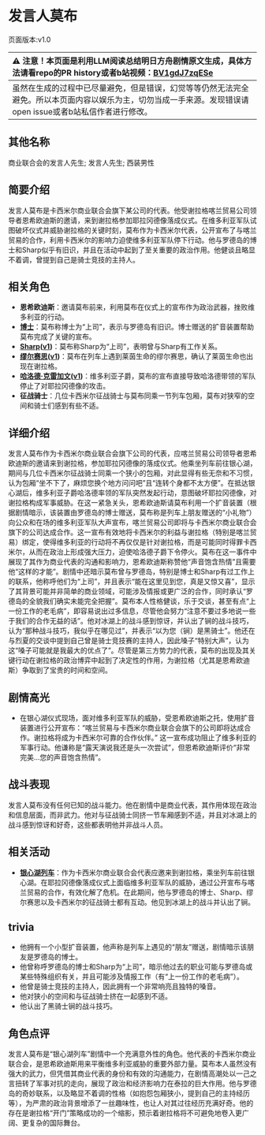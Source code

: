 # 发言人莫布
页面版本:v1.0
 

| :warning: 注意！本页面是利用LLM阅读总结明日方舟剧情原文生成，具体方法请看repo的PR history或者b站视频：[BV1gdJ7zqESe](https://www.bilibili.com/video/BV1gdJ7zqESe/)         |
|:----------------------------|
| 虽然在生成的过程中已尽量避免，但是错误，幻觉等等仍然无法完全避免。所以本页面内容以娱乐为主，切勿当成一手来源。发现错误请open issue或者b站私信作者进行修改。|



## 其他名称
商业联合会的发言人先生; 发言人先生; 西装男性
## 简要介绍
发言人莫布是卡西米尔商业联合会旗下某公司的代表。他受谢拉格喀兰贸易公司领导者恩希欧迪斯的邀请，来到谢拉格参加耶拉冈德像落成仪式。在维多利亚军队试图破坏仪式并威胁谢拉格的关键时刻，莫布作为卡西米尔代表，公开宣布了与喀兰贸易的合作，利用卡西米尔的影响力迫使维多利亚军队停下行动。他与罗德岛的博士和Sharp似乎有旧识，并且在活动中起到了至关重要的政治作用。他健谈且略显不着调，曾提到自己是骑士竞技的主持人。
## 相关角色
-   **恩希欧迪斯**：邀请莫布前来，利用莫布在仪式上的宣布作为政治武器，挫败维多利亚的行动。
-   **[博士](../char_v3/extended_char_bo_shi.md)**：莫布称博士为“上司”，表示与罗德岛有旧识。博士赠送的扩音装置帮助莫布完成了关键的宣布。
-   **[Sharp](../char_v3/char_609_acguad.md)([v1](char_609_acguad.md))**：莫布称Sharp为“上司”，表明曾与Sharp有工作关系。
-   **[缪尔赛思](../char_v3/char_249_mlyss.md)([v1](char_249_mlyss.md))**：莫布在列车上遇到莱茵生命的缪尔赛思，确认了莱茵生命也出现在谢拉格。
-   **[哈洛德·克雷加文](../char_v3/extended_char_6367bd.md)([v1](extended_char_6367bd.md))**：维多利亚子爵，莫布的宣布直接导致哈洛德带领的军队停止了对耶拉冈德像的攻击。
-   **征战骑士**：几位卡西米尔征战骑士与莫布同乘一节列车包厢，莫布对狭窄的空间和骑士们感到有些不适。
## 详细介绍
发言人莫布作为卡西米尔商业联合会旗下公司的代表，应喀兰贸易公司领导者恩希欧迪斯的邀请来到谢拉格，参加耶拉冈德像的落成仪式。他乘坐列车前往银心湖，期间与几位卡西米尔征战骑士同乘一个狭小的包厢，对此显得有些无奈和不习惯，认为包厢“坐不下了，麻烦您换个地方问问吧”且“连转个身都不太方便”。在抵达银心湖后，维多利亚子爵哈洛德率领的军队突然发起行动，意图破坏耶拉冈德像，对谢拉格构成军事威胁。在这一紧急关头，恩希欧迪斯请莫布利用一个扩音装置（根据剧情暗示，该装置由罗德岛的博士赠送，莫布称是列车上朋友赠送的“小礼物”）向公众和在场的维多利亚军队大声宣布，喀兰贸易公司即将与卡西米尔商业联合会旗下的公司达成合作。这一宣布有效地将卡西米尔的利益与谢拉格（特别是喀兰贸易）绑定，使得维多利亚的行动将不再仅仅是针对谢拉格，而是可能同时得罪卡西米尔，从而在政治上形成强大压力，迫使哈洛德子爵下令停火。莫布在这一事件中展现了其作为商业代表的沟通和影响力，恩希欧迪斯称赞他“声音饱含热情”且需要他“这样的才能”。剧情中还暗示莫布曾与罗德岛，特别是博士和Sharp有过工作上的联系，他称呼他们为“上司”，并且表示“能在这里见到您，真是又惊又喜”，显示了其背景可能并非简单的商业领域，可能涉及情报或更广泛的合作，同时承认“罗德岛的全貌我们确实未能完全把握”。莫布本人性格健谈，乐于交谈，甚至有点“上一份工作的老毛病”，即容易说出过多信息，尽管他会努力“注意不要过多地说一些于我们的合作无益的话”。他对冰湖上的战斗感到惊讶，并认出了锏的战斗技巧，认为“那种战斗技巧，我似乎在哪见过”，并表示“以为您（锏）是黑骑士”。他还在与烈夏的交谈中提到自己曾是骑士竞技赛的主持人，因此嗓子“特别大声”，认为这“嗓子可能就是我最大的优点了”。尽管是第三方势力的代表，莫布的出现及其关键行动在谢拉格的政治博弈中起到了决定性的作用，为谢拉格（尤其是恩希欧迪斯）争取到了宝贵的时间和空间。
## 剧情高光
*   在银心湖仪式现场，面对维多利亚军队的威胁，受恩希欧迪斯之托，使用扩音装置进行公开宣布：“喀兰贸易与卡西米尔商业联合会旗下的公司即将达成合作。谢拉格将成为卡西米尔可靠的合作伙伴。” 这一宣布成功阻止了维多利亚的军事行动。他谦称是“露天演说我还是头一次尝试”，但恩希欧迪斯评价“非常完美...您的声音饱含热情”。
## 战斗表现
发言人莫布没有任何已知的战斗能力。他在剧情中是商业代表，其作用体现在政治和信息层面，而非武力。他对与征战骑士同挤一节车厢感到不适，并且对冰湖上的战斗感到惊讶和好奇，这些都表明他并非战斗人员。
## 相关活动
-   **[银心湖列车](../stories/act30side.md)**：作为卡西米尔商业联合会代表应邀来到谢拉格，乘坐列车前往银心湖。在耶拉冈德像落成仪式上面临维多利亚军队的威胁，通过公开宣布与喀兰贸易的合作，有效化解了危机。在此期间，他与罗德岛的博士、Sharp、缪尔赛思以及卡西米尔的征战骑士都有互动。他见到冰湖上的战斗并认出了锏。
## trivia
*   他拥有一个小型扩音装置，他声称是列车上遇见的“朋友”赠送，剧情暗示该朋友是罗德岛的博士。
*   他曾称呼罗德岛的博士和Sharp为“上司”，暗示他过去的职业可能与罗德岛或某些特殊组织有关，并且可能涉及情报工作（有“上一份工作的老毛病”）。
*   他曾是骑士竞技的主持人，因此拥有一个非常响亮且独特的嗓音。
*   他对狭小的空间和与征战骑士挤在一起感到不适。
*   他认出了黑骑士锏的战斗技巧。
## 角色点评
发言人莫布是“银心湖列车”剧情中一个充满意外性的角色。他代表的卡西米尔商业联合会，是恩希欧迪斯用来平衡维多利亚威胁的重要外部力量。莫布本人虽然没有强大的武力，但凭借其商业代表的身份和有效的沟通能力，在剧情高潮处以一己之言扭转了军事对抗的走向，展现了政治和经济影响力在泰拉的巨大作用。他与罗德岛的奇妙联系，以及略显不着调的性格（如抱怨包厢狭小，提到自己的主持经历等），为严肃的政治背景增添了一丝趣味性，也让人对其过往经历充满好奇。他的存在是谢拉格“开门”策略成功的一个缩影，预示着谢拉格将不可避免地卷入更广阔、更复杂的国际舞台。
